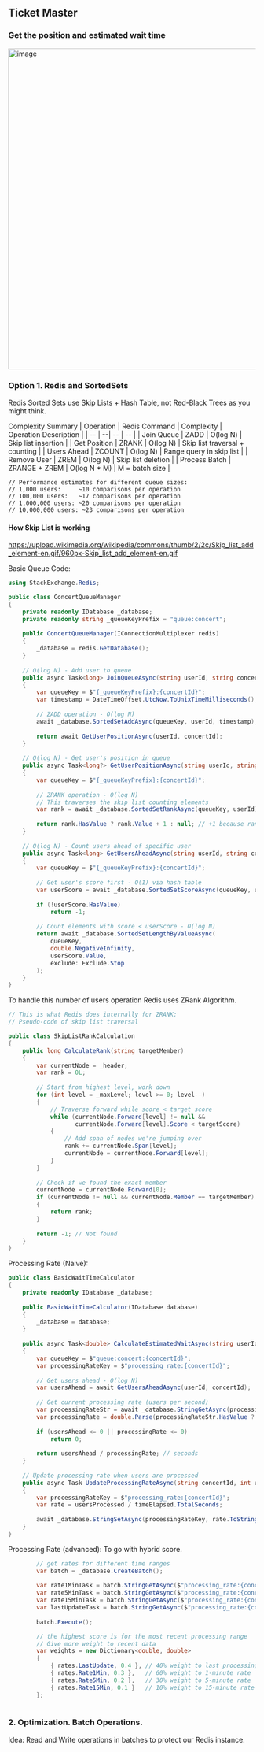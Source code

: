 ## Ticket Master
### Get the position and estimated wait time
<img width="803" height="652" alt="image" src="https://github.com/user-attachments/assets/dcc80adf-7bf6-44a4-9086-ebe4df4a67fe" />


### Option 1. Redis and SortedSets
Redis Sorted Sets use Skip Lists + Hash Table, not Red-Black Trees as you might think.

Complexity Summary
| Operation | Redis Command | Complexity | Operation Description | 
| -- | --| -- | -- |
| Join Queue | ZADD | O(log N) | Skip list insertion | 
| Get Position | ZRANK | O(log N) | Skip list traversal + counting | 
| Users Ahead | ZCOUNT | O(log N) | Range query in skip list | 
| Remove User | ZREM | O(log N) | Skip list deletion | 
| Process Batch | ZRANGE + ZREM | O(log N * M) | M = batch size | 

```
// Performance estimates for different queue sizes:
// 1,000 users:     ~10 comparisons per operation
// 100,000 users:   ~17 comparisons per operation  
// 1,000,000 users: ~20 comparisons per operation
// 10,000,000 users: ~23 comparisons per operation
```

#### How Skip List is working
https://upload.wikimedia.org/wikipedia/commons/thumb/2/2c/Skip_list_add_element-en.gif/960px-Skip_list_add_element-en.gif

Basic Queue Code:  
```csharp
using StackExchange.Redis;

public class ConcertQueueManager
{
    private readonly IDatabase _database;
    private readonly string _queueKeyPrefix = "queue:concert";
    
    public ConcertQueueManager(IConnectionMultiplexer redis)
    {
        _database = redis.GetDatabase();
    }
    
    // O(log N) - Add user to queue
    public async Task<long> JoinQueueAsync(string userId, string concertId)
    {
        var queueKey = $"{_queueKeyPrefix}:{concertId}";
        var timestamp = DateTimeOffset.UtcNow.ToUnixTimeMilliseconds();
        
        // ZADD operation - O(log N)
        await _database.SortedSetAddAsync(queueKey, userId, timestamp);
        
        return await GetUserPositionAsync(userId, concertId);
    }
    
    // O(log N) - Get user's position in queue
    public async Task<long?> GetUserPositionAsync(string userId, string concertId)
    {
        var queueKey = $"{_queueKeyPrefix}:{concertId}";
        
        // ZRANK operation - O(log N)
        // This traverses the skip list counting elements
        var rank = await _database.SortedSetRankAsync(queueKey, userId);
        
        return rank.HasValue ? rank.Value + 1 : null; // +1 because rank is 0-based
    }
    
    // O(log N) - Count users ahead of specific user
    public async Task<long> GetUsersAheadAsync(string userId, string concertId)
    {
        var queueKey = $"{_queueKeyPrefix}:{concertId}";
        
        // Get user's score first - O(1) via hash table
        var userScore = await _database.SortedSetScoreAsync(queueKey, userId);
        
        if (!userScore.HasValue)
            return -1;
        
        // Count elements with score < userScore - O(log N)
        return await _database.SortedSetLengthByValueAsync(
            queueKey, 
            double.NegativeInfinity, 
            userScore.Value, 
            exclude: Exclude.Stop
        );
    }
}
```

To handle this number of users operation Redis uses ZRank Algorithm.  
```csharp
// This is what Redis does internally for ZRANK:
// Pseudo-code of skip list traversal

public class SkipListRankCalculation
{
    public long CalculateRank(string targetMember)
    {
        var currentNode = _header;
        var rank = 0L;
        
        // Start from highest level, work down
        for (int level = _maxLevel; level >= 0; level--)
        {
            // Traverse forward while score < target score
            while (currentNode.Forward[level] != null && 
                   currentNode.Forward[level].Score < targetScore)
            {
                // Add span of nodes we're jumping over
                rank += currentNode.Span[level];
                currentNode = currentNode.Forward[level];
            }
        }
        
        // Check if we found the exact member
        currentNode = currentNode.Forward[0];
        if (currentNode != null && currentNode.Member == targetMember)
        {
            return rank;
        }
        
        return -1; // Not found
    }
}
```

Processing Rate (Naive):
```csharp
public class BasicWaitTimeCalculator
{
    private readonly IDatabase _database;
    
    public BasicWaitTimeCalculator(IDatabase database)
    {
        _database = database;
    }
    
    public async Task<double> CalculateEstimatedWaitAsync(string userId, string concertId)
    {
        var queueKey = $"queue:concert:{concertId}";
        var processingRateKey = $"processing_rate:{concertId}";
        
        // Get users ahead - O(log N)
        var usersAhead = await GetUsersAheadAsync(userId, concertId);
        
        // Get current processing rate (users per second)
        var processingRateStr = await _database.StringGetAsync(processingRateKey);
        var processingRate = double.Parse(processingRateStr.HasValue ? processingRateStr : "0.1");
        
        if (usersAhead <= 0 || processingRate <= 0)
            return 0;
            
        return usersAhead / processingRate; // seconds
    }
    
    // Update processing rate when users are processed
    public async Task UpdateProcessingRateAsync(string concertId, int usersProcessed, TimeSpan timeElapsed)
    {
        var processingRateKey = $"processing_rate:{concertId}";
        var rate = usersProcessed / timeElapsed.TotalSeconds;
        
        await _database.StringSetAsync(processingRateKey, rate.ToString());
    }
}
```

Processing Rate (advanced): To go with hybrid score.
```csharp
        // get rates for different time ranges
        var batch = _database.CreateBatch();
        
        var rate1MinTask = batch.StringGetAsync($"processing_rate:{concertId}:1min");
        var rate5MinTask = batch.StringGetAsync($"processing_rate:{concertId}:5min");
        var rate15MinTask = batch.StringGetAsync($"processing_rate:{concertId}:15min");
        var lastUpdateTask = batch.StringGetAsync($"processing_rate:{concertId}:last_update");
        
        batch.Execute();

        // the highest score is for the most recent processing range
        // Give more weight to recent data
        var weights = new Dictionary<double, double>
        {
            { rates.LastUpdate, 0.4 }, // 40% weight to last processing speed 
            { rates.Rate1Min, 0.3 },   // 60% weight to 1-minute rate
            { rates.Rate5Min, 0.2 },   // 30% weight to 5-minute rate
            { rates.Rate15Min, 0.1 }   // 10% weight to 15-minute rate
        }; 
        
```

### 2. Optimization. Batch Operations.
Idea: Read and Write operations in batches to protect our Redis instance.
